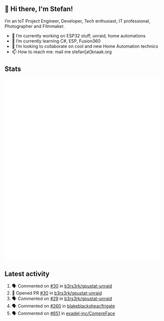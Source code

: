 ## 👋 Hi there, I'm Stefan!
I’m an IoT Project Engineer, Developer, Tech enthusiast, IT professional, Photographer and Filmmaker.

- 🔭 I’m currently working on ESP32 stuff, unraid, home automations
- 🌱 I’m currently learning C#, ESP, Fusion360
- 👯 I’m looking to collaborate on cool and new Home Automation technics
- 📫 How to reach me: mail me stefan[at]knaak.org

## Stats

![](https://github.com/corgan2222/github-stats/blob/master/generated/overview.svg) ![](https://github.com/corgan2222/github-stats/blob/master/generated/languages.svg)


## Latest activity

<!--START_SECTION:activity-->
1. 🗣 Commented on [#30](https://github.com/b3rs3rk/gpustat-unraid/issues/30) in [b3rs3rk/gpustat-unraid](https://github.com/b3rs3rk/gpustat-unraid)
2. 💪 Opened PR [#30](https://github.com/b3rs3rk/gpustat-unraid/pull/30) in [b3rs3rk/gpustat-unraid](https://github.com/b3rs3rk/gpustat-unraid)
3. 🗣 Commented on [#29](https://github.com/b3rs3rk/gpustat-unraid/issues/29) in [b3rs3rk/gpustat-unraid](https://github.com/b3rs3rk/gpustat-unraid)
4. 🗣 Commented on [#260](https://github.com/blakeblackshear/frigate/issues/260) in [blakeblackshear/frigate](https://github.com/blakeblackshear/frigate)
5. 🗣 Commented on [#651](https://github.com/exadel-inc/CompreFace/issues/651) in [exadel-inc/CompreFace](https://github.com/exadel-inc/CompreFace)
<!--END_SECTION:activity-->

<!--

